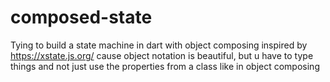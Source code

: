 # composed-state
Tying to build a state machine in dart with object composing inspired by https://xstate.js.org/ cause object notation is beautiful, but u have to type things and not just use the properties from a class like in object composing
